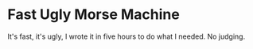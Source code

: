 # Fast Ugly Morse Machine

It's fast, it's ugly, I wrote it in five hours to do what I needed. No judging.
